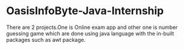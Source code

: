 # OasisInfoByte-Java-Internship
There are 2 projects.One is Online exam app and other one is number guessing game which are done using java language with the in-built packages such as awt package. 
